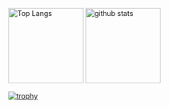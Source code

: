 <p align="left"> 
  <img alt="Top Langs" height="150px" src="https://github-readme-stats.vercel.app/api/top-langs/?username=yushe629&layout=compact&show_icons=true&theme=onedark" />
  <img alt="github stats" height="150px" src="https://github-readme-stats.vercel.app/api?username=yushe629&theme=onedark&show_icons=ture" />
</p>

[![trophy](https://github-profile-trophy.vercel.app/?username=yushe629&column=7&row=1)](https://github.com/ryo-ma/github-profile-trophy)


<!--
**yushe629/yushe629** is a ✨ _special_ ✨ repository because its `README.md` (this file) appears on your GitHub profile.

Here are some ideas to get you started:

- 🔭 I’m currently working on ...
- 🌱 I’m currently learning ...
- 👯 I’m looking to collaborate on ...
- 🤔 I’m looking for help with ...
- 💬 Ask me about ...
- 📫 How to reach me: ...
- 😄 Pronouns: ...
- ⚡ Fun fact: ...
-->
